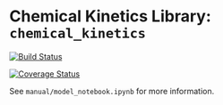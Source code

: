 # Chemical Kinetics Library: `chemical_kinetics`

[![Build Status](https://travis-ci.org/cs207-2017-group13/cs207-FinalProject.svg?branch=master)](https://travis-ci.org/cs207-2017-group13/cs207-FinalProject.svg?branch=master)

[![Coverage Status](https://coveralls.io/repos/github/cs207-2017-group13/cs207-FinalProject/badge.svg?branch=master&maxAge=0)](https://coveralls.io/github/cs207-2017-group13/cs207-FinalProject?branch=master)

See `manual/model_notebook.ipynb` for more information.
